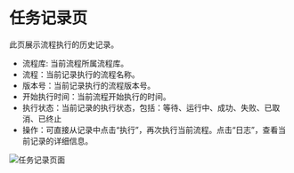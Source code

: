 # 任务记录页

此页展示流程执行的历史记录。

- 流程库: 当前流程所属流程库。
- 流程：当前记录执行的流程名称。
- 版本号：当前记录执行的流程版本号。
- 开始执行时间：当前流程开始执行的时间。
- 执行状态：当前记录的执行状态，包括：等待、运行中、成功、失败、已取消、已终止
- 操作：可直接从记录中点击“执行”，再次执行当前流程。点击“日志”，查看当前记录的详细信息。

![任务记录页面](https://docimages.blob.core.chinacloudapi.cn/images/Robot/taskrecord20210927.png)
